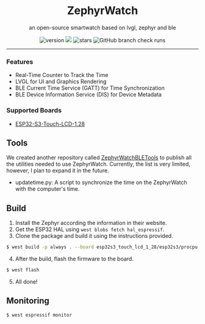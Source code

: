 <p align="center">
  <h1 align="center">ZephyrWatch</h1>
</p>
<p align="center">
an open-source smartwatch based on lvgl, zephyr and ble
</p>

<div align="center">

![version](https://img.shields.io/github/package-json/v/electricalgorithm/zephyr-watch?logoColor=blue&style=flat-square) ![](https://img.shields.io/badge/license-GNUv3-critical?style=flat-square) ![stars](https://img.shields.io/github/stars/electricalgorithm/zephyr-watch?style=flat-square) ![GitHub branch check runs](https://img.shields.io/github/check-runs/electricalgorithm/zephyr-watch/main?style=flat-square)

---

</div>

### Features
- Real-Time Counter to Track the Time
- LVGL for UI and Graphics Rendering
- BLE Current Time Service (GATT) for Time Synchronization
- BLE Device Information Service (DIS) for Device Metadata

### Supported Boards
- [ESP32-S3-Touch-LCD-1.28](https://www.waveshare.com/wiki/ESP32-S3-Touch-LCD-1.28)

## Tools
We created another repository called [ZephyrWatchBLETools](https://github.com/electricalgorithm/ZephyrWatchBLETools) to publish all the utilities needed to use ZephyrWatch. Currently, the list is very limited, however, I plan to expand it in the future.

- updatetime.py: A script to synchronize the time on the ZephyrWatch with the computer's time.


## Build
1. Install the Zephyr according the information in their website.
2. Get the ESP32 HAL using `west blobs fetch hal_espressif`.
3. Clone the package and build it using the instructions provided.
```sh
$ west build -p always . --board esp32s3_touch_lcd_1_28/esp32s3/procpu
```
4. After the build, flash the firmware to the board.
```sh
$ west flash
```
5. All done!

## Monitoring
```sh
$ west espressif monitor
```
